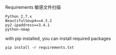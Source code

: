 Requirements 敏感文件扫描

    Python 2.7.x
    BeautifulSoup4==4.3.2
    py2-ipaddress==3.4.1
    python-nmap

with pip installed, you can install required packages

    pip install -r requirements.txt
